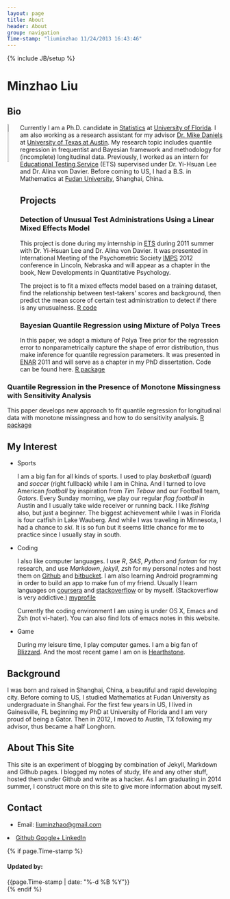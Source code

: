 ```yaml
---
layout: page
title: About
header: About
group: navigation
Time-stamp: "liuminzhao 11/24/2013 16:43:46"
---
```

{% include JB/setup %}

# Minzhao Liu

## Bio

<div style="float:left"><img src="http://i.imgur.com/NSyDqih.jpg"
style="float:left;margin:0 10px 10px 0" width="15%"></div>

Currently I am a Ph.D. candidate in
[Statistics](http://www.stat.ufl.edu/) at
[University of Florida](http://www.ufl.edu/).  I am also working as a
research assistant for my advisor
[Dr. Mike Daniels](http://www.sbs.utexas.edu/mjdaniels/) at
[University of Texas at Austin](http://www.utexas.edu).  My research
topic includes quantile regression in frequentist and Bayesian
framework and methodology for (incomplete) longitudinal data.
Previously, I worked as an intern for
[Educational Testing Service](http://www.ets.org/) (ETS) supervised
under Dr. Yi-Hsuan Lee and Dr. Alina von Davier. Before coming to US,
I had a B.S. in Mathematics at
[Fudan University](http://www.fudan.edu.cn/englishnew/), Shanghai,
China.

## Projects

### Detection of Unusual Test Administrations Using a Linear Mixed Effects Model

This project is done during my internship in [ETS] during 2011 summer
with Dr. Yi-Hsuan Lee and Dr. Alina von Davier. It was presented in
International Meeting of the Psychometric Society
[IMPS](http://www.psychometrika.org/) 2012 conference in Lincoln,
Nebraska and will appear as a chapter in the book, New Developments in
Quantitative Psychology.

The project is to fit a mixed effects model based on a training
dataset, find the relationship between test-takers' scores and
background, then predict the mean score of certain test administration
to detect if there is any unusualness.
[R code](https://liuminzhao@bitbucket.org/liuminzhao/ets-intern.git)

### Bayesian Quantile Regression using Mixture of Polya Trees

In this paper, we adopt a mixture of Polya Tree prior for the
regression error to nonparametrically capture the shape of error
distribution, thus make inference for quantile regression parameters.
It was presented in [ENAR](https://www.enar.org/) 2011 and will serve as
a chapter in my PhD dissertation. Code can be
found here. [R package](https://github.com/liuminzhao/bqrpt.git)

### Quantile Regression in the Presence of Monotone Missingness with Sensitivity Analysis

This paper develops new approach to fit quantile regression for
longitudinal data with monotone missingness and how to do sensitivity
analysis. [R package](https://github.com/liuminzhao/qrmissing.git)

## My Interest

- Sports

	I am a big fan for all kinds of sports. I used to play *basketball*
    (guard) and *soccer* (right fullback) while I am in China. And I
    turned to love American *football* by inspiration from *Tim Tebow* and
    our Football team, *Gators*. Every Sunday morning, we play our
    regular *flag football* in Austin and I usually take wide receiver
    or running back. I like *fishing* also, but just a beginner. The
    biggest achievement while I was in Florida is four catfish in Lake
    Wauberg. And while I was traveling in Minnesota, I had a chance to
    *ski*. It is so fun but it seems little chance for me to practice since
    I usually stay in south.

- Coding

	I also like computer languages. I use *R*, *SAS*, *Python* and
    *fortran* for my research, and use *Markdown*, *jekyll*, *zsh* for
    my personal notes and host them on [Github](https://github.com/)
    and [bitbucket](https://github.com/). I am also learning Android
    programming in order to build an app to make fun of my
    friend. Usually I learn languages on
    [coursera](https://www.coursera.org/) and
    [stackoverflow](http://stackoverflow.com/) or by
    myself. (Stackoverflow is very addictive.)
    [myprofile](http://stackoverflow.com/users/1453751/liuminzhao)

	Currently the coding environment I am using is under OS X, Emacs and Zsh (not vi-hater). You can also find lots of emacs notes in this website.

- Game

	During my leisure time, I play computer games. I am a big fan of [Blizzard](http://us.blizzard.com/en-us/). And the most recent game I am on is [Hearthstone](http://us.battle.net/hearthstone/en/).

## Background

I was born and raised in Shanghai, China, a beautiful and rapid
developing city. Before coming to US, I studied Mathematics at Fudan
University as undergraduate in Shanghai. For the first few years in
US, I lived in Gainesville, FL beginning my PhD at University of
Florida and I am very proud of being a Gator. Then in 2012, I moved to
Austin, TX following my advisor, thus became a half Longhorn.

## About This Site

This site is an experiment of blogging by combination of Jekyll,
Markdown and Github pages. I blogged my notes of study, life and any
other stuff, hosted them under Github and write as a hacker. As I am
graduating in 2014 summer, I construct more on this site to give more
information about myself.

## Contact

- Email: liuminzhao@gmail.com

<!-- <li class="divider-vertical"></li> -->
<li>
<a href="https://github.com/{{ site.author.github }}" class="zocial github icon" target="_blank">
<span class="hidden-desktop">Github</span>
</a>
<a href="https://plus.google.com/{{ site.author.googleplus }}" class="zocial googleplus icon" target="_blank">
<span class="hidden-desktop">Google+</span>
</a>
<a href="http://www.linkedin.com/in/{{ site.author.linkedin }}" class="zocial linkedin icon" target="_blank">
<span class="hidden-desktop">LinkedIn</span>
</a>
</li>

{% if page.Time-stamp %}
<h4>Updated by:</h4>
<div class="date">
<span>{{page.Time-stamp | date: "%-d %B %Y"}}</span>
</div>
{% endif %}

[ETS]: http://www.ets.org/
